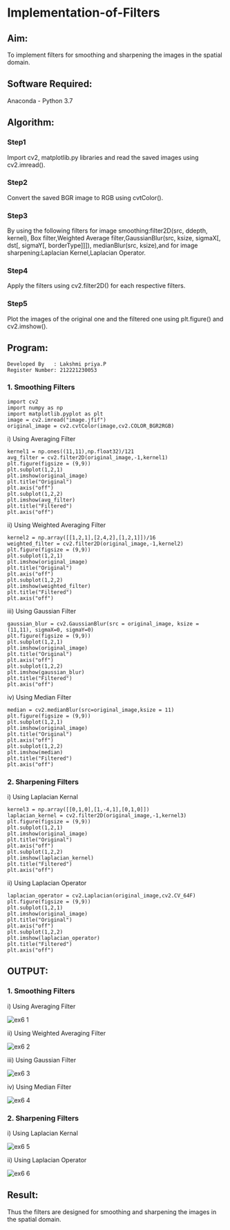 # Implementation-of-Filters
## Aim:
To implement filters for smoothing and sharpening the images in the spatial domain.

## Software Required:
Anaconda - Python 3.7

## Algorithm:
### Step1
Import cv2, matplotlib.py libraries and read the saved images using cv2.imread().

### Step2
Convert the saved BGR image to RGB using cvtColor().

### Step3
By using the following filters for image smoothing:filter2D(src, ddepth, kernel), Box filter,Weighted Average filter,GaussianBlur(src, ksize, sigmaX[, dst[, sigmaY[, borderType]]]), medianBlur(src, ksize),and for image sharpening:Laplacian Kernel,Laplacian Operator.

### Step4
Apply the filters using cv2.filter2D() for each respective filters.

### Step5
Plot the images of the original one and the filtered one using plt.figure() and cv2.imshow().

## Program:
```
Developed By   : Lakshmi priya.P
Register Number: 212221230053
```
### 1. Smoothing Filters
```
import cv2
import numpy as np
import matplotlib.pyplot as plt
image = cv2.imread("image.jfif")
original_image = cv2.cvtColor(image,cv2.COLOR_BGR2RGB)
```

i) Using Averaging Filter
```
kernel1 = np.ones((11,11),np.float32)/121
avg_filter = cv2.filter2D(original_image,-1,kernel1)
plt.figure(figsize = (9,9))
plt.subplot(1,2,1)
plt.imshow(original_image)
plt.title("Original")
plt.axis("off")
plt.subplot(1,2,2)
plt.imshow(avg_filter)
plt.title("Filtered")
plt.axis("off")
```
ii) Using Weighted Averaging Filter
```
kernel2 = np.array([[1,2,1],[2,4,2],[1,2,1]])/16
weighted_filter = cv2.filter2D(original_image,-1,kernel2)
plt.figure(figsize = (9,9))
plt.subplot(1,2,1)
plt.imshow(original_image)
plt.title("Original")
plt.axis("off")
plt.subplot(1,2,2)
plt.imshow(weighted_filter)
plt.title("Filtered")
plt.axis("off")
```

iii) Using Gaussian Filter
```
gaussian_blur = cv2.GaussianBlur(src = original_image, ksize = (11,11), sigmaX=0, sigmaY=0)
plt.figure(figsize = (9,9))
plt.subplot(1,2,1)
plt.imshow(original_image)
plt.title("Original")
plt.axis("off")
plt.subplot(1,2,2)
plt.imshow(gaussian_blur)
plt.title("Filtered")
plt.axis("off")
```

iv) Using Median Filter
```
median = cv2.medianBlur(src=original_image,ksize = 11)
plt.figure(figsize = (9,9))
plt.subplot(1,2,1)
plt.imshow(original_image)
plt.title("Original")
plt.axis("off")
plt.subplot(1,2,2)
plt.imshow(median)
plt.title("Filtered")
plt.axis("off")
```

### 2. Sharpening Filters

i) Using Laplacian Kernal
```
kernel3 = np.array([[0,1,0],[1,-4,1],[0,1,0]])
laplacian_kernel = cv2.filter2D(original_image,-1,kernel3)
plt.figure(figsize = (9,9))
plt.subplot(1,2,1)
plt.imshow(original_image)
plt.title("Original")
plt.axis("off")
plt.subplot(1,2,2)
plt.imshow(laplacian_kernel)
plt.title("Filtered")
plt.axis("off")
```

ii) Using Laplacian Operator
```
laplacian_operator = cv2.Laplacian(original_image,cv2.CV_64F)
plt.figure(figsize = (9,9))
plt.subplot(1,2,1)
plt.imshow(original_image)
plt.title("Original")
plt.axis("off")
plt.subplot(1,2,2)
plt.imshow(laplacian_operator)
plt.title("Filtered")
plt.axis("off")
```

## OUTPUT:
### 1. Smoothing Filters

i) Using Averaging Filter

![ex6 1](https://user-images.githubusercontent.com/93427923/167538440-7b3f9cbc-d974-4e40-bec2-b34b901f3b55.png)

ii) Using Weighted Averaging Filter

![ex6 2](https://user-images.githubusercontent.com/93427923/167538470-6474ef83-3e68-423e-bac4-6dc2231e121b.png)

iii) Using Gaussian Filter

![ex6 3](https://user-images.githubusercontent.com/93427923/167538612-b9ecaa0e-64b6-484e-b062-fc54df695c90.png)

iv) Using Median Filter

![ex6 4](https://user-images.githubusercontent.com/93427923/167538668-c9645572-d526-46cb-9fbb-7b7c3b660cc1.png)

### 2. Sharpening Filters

i) Using Laplacian Kernal

![ex6 5](https://user-images.githubusercontent.com/93427923/167538750-368099e0-e7f3-4840-8ac1-cd8f20ae2327.png)

ii) Using Laplacian Operator

![ex6 6](https://user-images.githubusercontent.com/93427923/167538800-3172c2b3-9b94-4fda-94a2-b1d261101878.png)

## Result:
Thus the filters are designed for smoothing and sharpening the images in the spatial domain.

